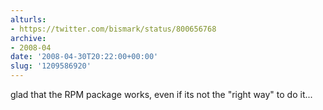 ```yaml
---
alturls:
- https://twitter.com/bismark/status/800656768
archive:
- 2008-04
date: '2008-04-30T20:22:00+00:00'
slug: '1209586920'
---
```


glad that the RPM package works, even if its not the "right way" to do it...

